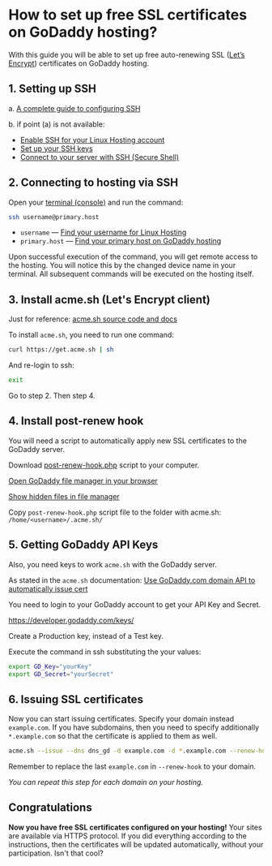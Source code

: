 # How to set up free SSL certificates on GoDaddy hosting?

With this guide you will be able to set up free auto-renewing SSL ([Let’s Encrypt](https://letsencrypt.org)) certificates on GoDaddy hosting.

## 1. Setting up SSH

a. [A complete guide to configuring SSH](https://vlemon.com/BLOG/Hosting/enable-ssh-on-godaddy-shared-hosting)

b. if point (a) is not available:

* [Enable SSH for your Linux Hosting account](https://www.godaddy.com/help/enable-ssh-for-my-linux-hosting-account-16102)
* [Set up your SSH keys](https://www.godaddy.com/garage/how-to-configure-an-openssh-client-on-a-linux-server/)
* [Connect to your server with SSH (Secure Shell)](https://www.godaddy.com/help/connect-to-my-server-with-ssh-secure-shell-4943)

## 2. Connecting to hosting via SSH

Open your [terminal (console)](https://en.wikipedia.org/wiki/Terminal_emulator) and run the command:

```sh
ssh username@primary.host
```

* `username` — [Find your username for Linux Hosting](https://in.godaddy.com/help/find-my-ftp-username-for-linux-hosting-16100)
* `primary.host` — [Find your primary host on GoDaddy hosting](https://in.godaddy.com/help/find-my-gen-4-server-ip-address-24727)

Upon successful execution of the command, you will get remote access to the hosting. You will notice this by the changed device name in your terminal. All subsequent commands will be executed on the hosting itself.

## 3. Install acme.sh (Let's Encrypt client)

Just for reference: [acme.sh source code and docs](https://github.com/acmesh-official/acme.sh)

To install `acme.sh`, you need to run one command:

```sh
curl https://get.acme.sh | sh
```

And re-login to ssh:

```sh
exit
```

Go to step 2. Then step 4.

## 4. Install post-renew hook

You will need a script to automatically apply new SSL certificates to the GoDaddy server.

Download [post-renew-hook.php](post-renew-hook.php) script to your computer.

[Open GoDaddy file manager in your browser](https://in.godaddy.com/help/manage-files-in-my-linux-hosting-account-12426)

[Show hidden files in file manager](https://in.godaddy.com/help/show-hidden-files-in-my-linux-hosting-account-32171)

Copy `post-renew-hook.php` script file to the folder with acme.sh: `/home/<username>/.acme.sh/`

## 5. Getting GoDaddy API Keys

Also, you need keys to work `acme.sh` with the GoDaddy server.

As stated in the `acme.sh` documentation: [Use GoDaddy.com domain API to automatically issue cert](https://github.com/acmesh-official/acme.sh/wiki/dnsapi#4-use-godaddycom-domain-api-to-automatically-issue-cert)

You need to login to your GoDaddy account to get your API Key and Secret.

<https://developer.godaddy.com/keys/>

Create a Production key, instead of a Test key.

Execute the command in ssh substituting the your values:

```sh
export GD_Key="yourKey"
export GD_Secret="yourSecret"
```

## 6. Issuing SSL certificates

Now you can start issuing certificates. Specify your domain instead `example.com`. If you have subdomains, then you need to specify additionally `*.example.com` so that the certificate is applied to them as well.

```sh
acme.sh --issue --dns dns_gd -d example.com -d *.example.com --renew-hook "php ~/.acme.sh/post-renew-hook.php example.com"
```

Remember to replace the last `example.com` in `--renew-hook` to your domain.

*You can repeat this step for each domain on your hosting.*

## Congratulations

**Now you have free SSL certificates configured on your hosting!** Your sites are available via HTTPS protocol.
If you did everything according to the instructions, then the certificates will be updated automatically, without your participation. Isn't that cool?
